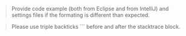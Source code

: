 > Provide code example (both from Eclipse and from IntelliJ) and settings files if the formating is different than expected.

> Please use triple backticks ``` before and after the stacktrace block.
